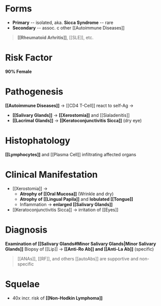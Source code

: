 # Forms
- **Primary** -- isolated, aka. **Sicca Syndrome** -- rare
- **Secondary** -- assoc. c other [[Autoimmune Diseases]]
> **[[Rheumatoid Arhritis]]**, [[SLE]], etc.

# Risk Factor
**90% Female**

# Pathogenesis
**[[Autoimmune Diseases]]** -> [[CD4 T-Cell]] react to self-Ag ->
- **[[Salivary Glands]]** -> **[[Xerostomia]]** and [[Sialadenitis]]
- **[[Lacrimal Glands]]** -> **[[Keratoconjunctivitis Sicca]]** (dry eye) 

# Histophatology
**[[Lymphocytes]]** and [[Plasma Cell]] infiltrating affected organs

# Clinical Manifestation
- [[Xerostomia]] -> 
	- **Atrophy of [[Oral Mucosa]]** (Wrinkle and dry)
	- **Atrophy of [[Lingual Papila]]** and **lobulated [[Tongue]]**
	- Inflammation -> **enlarged [[Salivary Glands]]**
- [[Keratoconjunctivitis Sicca]] -> irritation of [[Eyes]]

# Diagnosis
**Examination of [[Salivary Glands#Minor Salivary Glands|Minor Salivary Glands]]**
Biopsy of [[Lip]] -> **[[Anti-Ro Ab]] and [[Anti-La Ab]]** (specific)
> [[ANAs]], [[RF]], and others [[autoAbs]] are supportive and non-specific

# Squelae
- 40x incr. risk of **[[Non-Hodkin Lymphoma]]**

